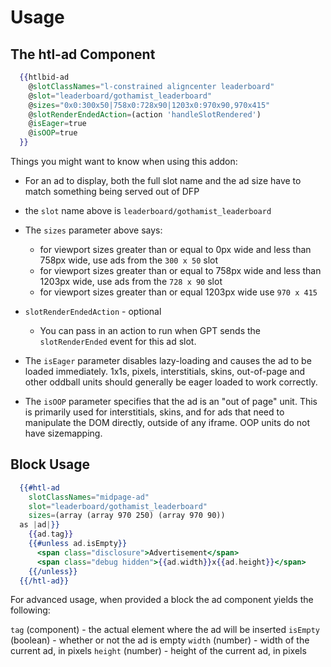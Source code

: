 # Usage

## The htl-ad Component

```hbs
  {{htlbid-ad
    @slotClassNames="l-constrained aligncenter leaderboard"
    @slot="leaderboard/gothamist_leaderboard"
    @sizes="0x0:300x50|758x0:728x90|1203x0:970x90,970x415"
    @slotRenderEndedAction=(action 'handleSlotRendered')
    @isEager=true
    @isOOP=true
  }}
```

Things you might want to know when using this addon:

* For an ad to display, both the full slot name and the ad size have to match something being served out of DFP

* the `slot` name above is `leaderboard/gothamist_leaderboard`

* The `sizes` parameter above says:
  * for viewport sizes greater than or equal to 0px wide and less than 758px wide, use ads from the `300 x 50` slot
  * for viewport sizes greater than or equal to 758px wide and less than 1203px wide, use ads from the `728 x 90` slot
  * for viewport sizes greater than or equal 1203px wide use `970 x 415`

* `slotRenderEndedAction` - optional
  * You can pass in an action to run when GPT sends the `slotRenderEnded` event for this ad slot.

* The `isEager` parameter disables lazy-loading and causes the ad to be loaded immediately. 1x1s, pixels, interstitials, skins, out-of-page and other oddball units should generally be eager loaded to work correctly.

* The `isOOP` parameter specifies that the ad is an "out of page" unit. This is primarily used for interstitials, skins, and for ads that need to manipulate the DOM directly, outside of any iframe. OOP units do not have sizemapping.

## Block Usage

```hbs
  {{#htl-ad
    slotClassNames="midpage-ad"
    slot="leaderboard/gothamist_leaderboard"
    sizes=(array (array 970 250) (array 970 90))
  as |ad|}}
    {{ad.tag}}
    {{#unless ad.isEmpty}}
      <span class="disclosure">Advertisement</span>
      <span class="debug hidden">{{ad.width}}x{{ad.height}}</span>
    {{/unless}}
  {{/htl-ad}}
```

For advanced usage, when provided a block the ad component yields the following:

`tag` (component) - the actual element where the ad will be inserted
`isEmpty` (boolean) - whether or not the ad is empty
`width` (number) - width of the current ad, in pixels
`height` (number) - height of the current ad, in pixels
